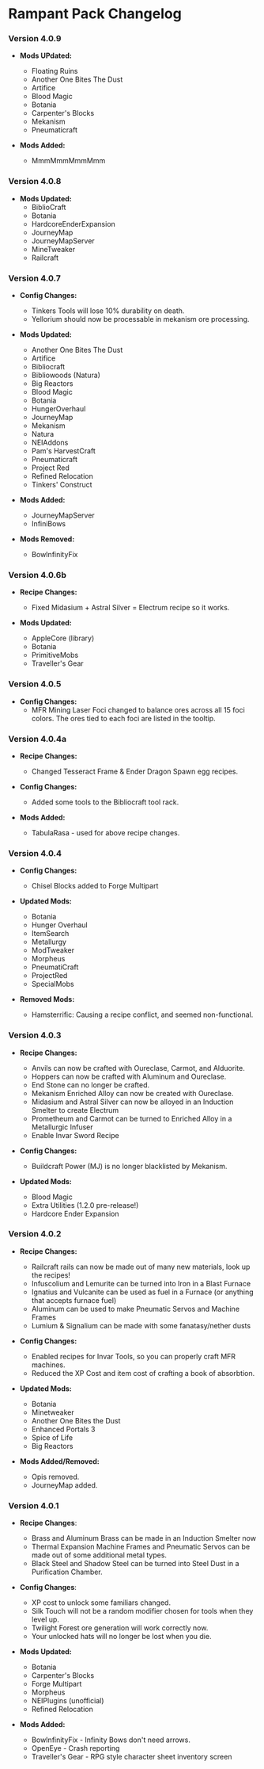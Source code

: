 # Rampant Pack Changelog

### Version 4.0.9

* **Mods UPdated:**
	* Floating Ruins
	* Another One Bites The Dust
	* Artifice
	* Blood Magic
	* Botania
	* Carpenter's Blocks
	* Mekanism
	* Pneumaticraft

* **Mods Added:**
	* MmmMmmMmmMmm


### Version 4.0.8

* **Mods Updated:**
	* BiblioCraft
	* Botania
	* HardcoreEnderExpansion
	* JourneyMap
	* JourneyMapServer
	* MineTweaker
	* Railcraft

### Version 4.0.7

* **Config Changes:**
	* Tinkers Tools will lose 10% durability on death.
	* Yellorium should now be processable in mekanism ore processing.

* **Mods Updated:**
	* Another One Bites The Dust
	* Artifice
	* Bibliocraft
	* Bibliowoods (Natura)
	* Big Reactors
	* Blood Magic
	* Botania
	* HungerOverhaul
	* JourneyMap
	* Mekanism
	* Natura
	* NEIAddons
	* Pam's HarvestCraft
	* Pneumaticraft
	* Project Red
	* Refined Relocation
	* Tinkers' Construct

* **Mods Added:**
	* JourneyMapServer
	* InfiniBows

* **Mods Removed:**
	* BowInfinityFix

### Version 4.0.6b

* **Recipe Changes:**
	* Fixed Midasium + Astral Silver = Electrum recipe so it works.

* **Mods Updated:**
	* AppleCore (library)
	* Botania
	* PrimitiveMobs
	* Traveller's Gear

### Version 4.0.5

* **Config Changes:**
	* MFR Mining Laser Foci changed to balance ores across all 15 foci colors.
		The ores tied to each foci are listed in the tooltip.

### Version 4.0.4a

* **Recipe Changes:**
	* Changed Tesseract Frame & Ender Dragon Spawn egg recipes.

* **Config Changes:**
	* Added some tools to the Bibliocraft tool rack.

* **Mods Added:**
	* TabulaRasa - used for above recipe changes.

### Version 4.0.4

* **Config Changes:**
	* Chisel Blocks added to Forge Multipart

* **Updated Mods:**
	* Botania
	* Hunger Overhaul
	* ItemSearch
	* Metallurgy
	* ModTweaker
	* Morpheus
	* PneumatiCraft
	* ProjectRed
	* SpecialMobs

* **Removed Mods:**
	* Hamsterrific: Causing a recipe conflict, and seemed non-functional.

### Version 4.0.3

* **Recipe Changes:**
	* Anvils can now be crafted with Oureclase, Carmot, and Alduorite.
	* Hoppers can now be crafted with Aluminum and Oureclase.
	* End Stone can no longer be crafted.
	* Mekanism Enriched Alloy can now be created with Oureclase.
	* Midasium and Astral Silver can now be alloyed in an Induction Smelter to create Electrum
	* Prometheum and Carmot can be turned to Enriched Alloy in a Metallurgic Infuser
	* Enable Invar Sword Recipe

* **Config Changes:**
	* Buildcraft Power (MJ) is no longer blacklisted by Mekanism.

* **Updated Mods:**
	* Blood Magic
	* Extra Utilities (1.2.0 pre-release!)
	* Hardcore Ender Expansion

### Version 4.0.2

* **Recipe Changes:**
	* Railcraft rails can now be made out of many new materials, look up the recipes!
	* Infuscolium and Lemurite can be turned into Iron in a Blast Furnace
	* Ignatius and Vulcanite can be used as fuel in a Furnace (or anything that accepts furnace fuel)
	* Aluminum can be used to make Pneumatic Servos and Machine Frames
	* Lumium & Signalium can be made with some fanatasy/nether dusts

* **Config Changes:**
	* Enabled recipes for Invar Tools, so you can properly craft MFR machines.
	* Reduced the XP Cost and item cost of crafting a book of absorbtion.

* **Updated Mods:**
	* Botania
	* Minetweaker
	* Another One Bites the Dust
	* Enhanced Portals 3
	* Spice of Life
	* Big Reactors

* **Mods Added/Removed:**
	* Opis removed.
	* JourneyMap added.

### Version 4.0.1

* **Recipe Changes**:
	* Brass and Aluminum Brass can be made in an Induction Smelter now
	* Thermal Expansion Machine Frames and Pneumatic Servos can be made out of
		some additional metal types.
	* Black Steel and Shadow Steel can be turned into Steel Dust in a
		Purification Chamber.

* **Config Changes**:
	* XP cost to unlock some familiars changed.
	* Silk Touch will not be a random modifier chosen for tools when they level
		up.
	* Twilight Forest ore generation will work correctly now.
	* Your unlocked hats will no longer be lost when you die.

* **Mods Updated:**
	* Botania
	* Carpenter's Blocks
	* Forge Multipart
	* Morpheus
	* NEIPlugins (unofficial)
	* Refined Relocation

* **Mods Added:**
	* BowInfinityFix - Infinity Bows don't need arrows.
	* OpenEye - Crash reporting
	* Traveller's Gear - RPG style character sheet inventory screen
